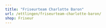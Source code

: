 ```yaml
---
title: "Friseurteam Charlotte Baron"
url: /ettlingen/friseurteam-charlotte-baron/
shop: Friseur
---
```

